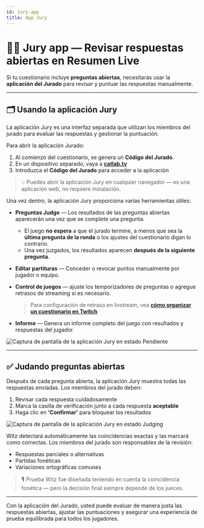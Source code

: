 ```yaml
---
id: jury-app
title: App Jury
---
```


# 🧑‍⚖️ Jury app — Revisar respuestas abiertas en Resumen Live

Si tu cuestionario incluye **preguntas abiertas**, necesitarás usar la **aplicación del Jurado** para revisar y puntuar las respuestas manualmente.

---

## 🗂️ Usando la aplicación Jury

La aplicación Jury es una interfaz separada que utilizan los miembros del jurado para evaluar las respuestas y gestionar la puntuación.

Para abrir la aplicación Jurado:

1. Al comienzo del cuestionario, se genera un **Código del Jurado**.
2. En un dispositivo separado, vaya a [**catlab.tv**](https://catlab.tv)
3. Introduzca el **Código del Jurado** para acceder a la aplicación

> 💡 Puedes abrir la aplicación Jury en cualquier navegador — es una aplicación web, no requiere instalación.

Una vez dentro, la aplicación Jury proporciona varias herramientas útiles:

- **Preguntas Judge** — Los resultados de las preguntas abiertas aparecerán una vez que se complete una pregunta.
  - El juego **no espera** a que el jurado termine, a menos que sea la **última pregunta de la ronda** o los ajustes del cuestionario digan lo contrario.
  - Una vez juzgados, los resultados aparecen **después de la siguiente pregunta**.

- **Editar partituras** — Conceder o revocar puntos manualmente por jugador o equipo.

- **Control de juegos** — ajuste los temporizadores de preguntas o agregue retrasos de streaming si es necesario.
  > Para configuración de retraso en livstream, vea [**cómo organizar un cuestionario en Twitch**](../tutorials/040-livestreaming.md)

- **Informe** — Genera un informe completo del juego con resultados y respuestas del jugador.

![Captura de pantalla de la aplicación Jury en estado Pendiente](/images/jury-app-waiting.png)

---

## ✅ Judando preguntas abiertas

Después de cada pregunta abierta, la aplicación Jury muestra todas las respuestas enviadas. Los miembros del jurado deben:

1. Revisar cada respuesta cuidadosamente
2. Marca la casilla de verificación junto a cada respuesta **aceptable**
3. Haga clic en **'Confirmar'** para bloquear los resultados

![Captura de pantalla de la aplicación Jury en estado Judging](/images/jury-app-judging.png)

Witz detectará automáticamente las coincidencias exactas y las marcará como correctas. Los miembros del jurado son responsables de la revisión:

- Respuestas parciales o alternativas
- Partidas fonéticas
- Variaciones ortográficas comunes

> 🎙️ Prueba Witz fue diseñada teniendo en cuenta la coincidencia fonética — pero la decisión final siempre depende de los jueces.

---

Con la aplicación del Jurado, usted puede evaluar de manera justa las respuestas abiertas, ajustar las puntuaciones y asegurar una experiencia de prueba equilibrada para todos los jugadores.
